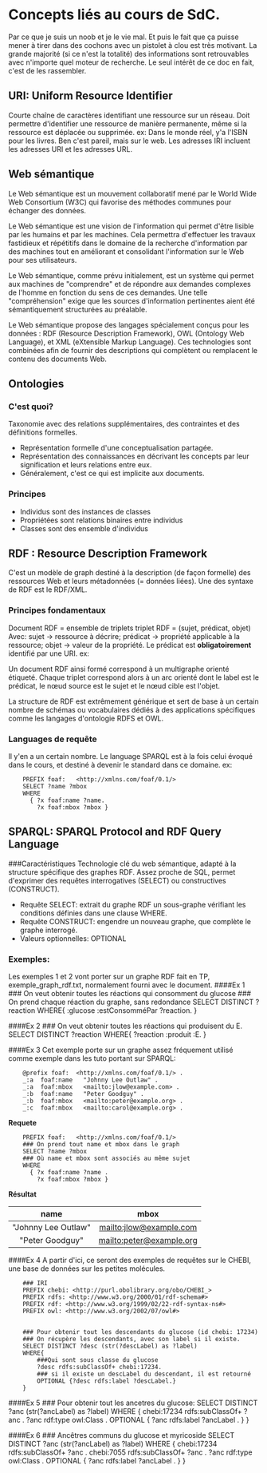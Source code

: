 # Concepts liés au cours de SdC.
Par ce que je suis un noob et je le vie mal.
Et puis le fait que ça puisse mener à tirer dans des cochons avec un pistolet à clou est très motivant.
La grande majorité (si ce n'est la totalité) des informations sont retrouvables avec n'importe quel moteur de recherche.
Le seul intérêt de ce doc en fait, c'est de les rassembler.

## URI: Uniform Resource Identifier
Courte chaîne de caractères identifiant une ressource sur un réseau.
Doit permettre d'identifier une ressource de manière permanente, même si la ressource est déplacée ou supprimée.
ex: Dans le monde réel, y'a l'ISBN pour les livres. Ben c'est pareil, mais sur le web.
Les adresses IRI incluent les adresses URI et les adresses URL.

## Web sémantique
Le Web sémantique est un mouvement collaboratif mené par le World Wide Web Consortium (W3C) qui favorise des méthodes communes pour échanger des données.

Le Web sémantique est une vision de l'information qui permet d'être lisible par les humains et par les machines. Cela permettra d'effectuer les travaux fastidieux et répétitifs dans le domaine de la recherche d'information par des machines tout en améliorant et consolidant l'information sur le Web pour ses utilisateurs.

Le Web sémantique, comme prévu initialement, est un système qui permet aux machines de "comprendre" et de répondre aux demandes complexes de l'homme en fonction du sens de ces demandes. Une telle "compréhension" exige que les sources d'information pertinentes aient été sémantiquement structurées au préalable.

Le Web sémantique propose des langages spécialement conçus pour les données : RDF (Resource Description Framework), OWL (Ontology Web Language), et XML (eXtensible Markup Language). Ces technologies sont combinées afin de fournir des descriptions qui complètent ou remplacent le contenu des documents Web.

## Ontologies
### C'est quoi?
Taxonomie avec des relations supplémentaires, des contraintes et des définitions formelles.
- Représentation formelle d'une conceptualisation partagée.
- Représentation des connaissances en décrivant les concepts par leur signification et leurs relations entre eux.
- Généralement, c'est ce qui est implicite aux documents.

### Principes 
- Individus sont des instances de classes
- Propriétées sont relations binaires entre individus
- Classes sont des ensemble d'individus

## RDF : Resource Description Framework
C'est un modèle de graph destiné à la description (de façon formelle) des ressources Web et leurs métadonnées (= données liées).
Une des syntaxe de RDF est le RDF/XML.

### Principes fondamentaux
Document RDF = ensemble de triplets
triplet RDF = (sujet, prédicat, objet)
Avec: sujet -> ressource à décrire; prédicat -> propriété applicable à la ressource; objet -> valeur de la propriété.
Le prédicat est **obligatoirement** identifié par une URI.
ex: 

Un document RDF ainsi formé correspond à un multigraphe orienté étiqueté. Chaque triplet correspond alors à un arc orienté dont le label est le prédicat, le nœud source est le sujet et le nœud cible est l'objet.

La structure de RDF est extrêmement générique et sert de base à un certain nombre de schémas ou vocabulaires dédiés à des applications spécifiques comme les langages d'ontologie RDFS et OWL.

### Languages de requête
Il y'en a un certain nombre. Le language SPARQL est à la fois celui évoqué dans le cours, et destiné à devenir le standard dans ce domaine.
ex:

        PREFIX foaf:   <http://xmlns.com/foaf/0.1/>
        SELECT ?name ?mbox
        WHERE
          { ?x foaf:name ?name.
            ?x foaf:mbox ?mbox }

## SPARQL: SPARQL Protocol and RDF Query Language
###Caractéristiques
Technologie clé du web sémantique, adapté à la structure spécifique des graphes RDF. Assez proche de SQL, permet d'exprimer des requêtes interrogatives (SELECT) ou constructives (CONSTRUCT).
- Requête SELECT: extrait du graphe RDF un sous-graphe vérifiant les conditions définies dans une clause WHERE.
- Requête CONSTRUCT: engendre un nouveau graphe, que complète le graphe interrogé.
- Valeurs optionnelles: OPTIONAL

### Exemples:
Les exemples 1 et 2 vont porter sur un graphe RDF fait en TP, exemple_graph_rdf.txt, normalement fourni avec le document.
####Ex 1
        ### On veut obtenir toutes les réactions qui consomment du glucose
        ### On prend chaque réaction du graphe, sans redondance
        SELECT DISTINCT ?reaction
        WHERE{
            :glucose :estConsomméPar ?reaction.
        }

####Ex 2
        ### On veut obtenir toutes les réactions qui produisent du E.
        SELECT DISTINCT ?reaction
        WHERE{
            ?reaction :produit :E.
        }

####Ex 3
Cet exemple porte sur un graphe assez fréquement utilisé comme exemple dans les tuto portant sur SPARQL:

        @prefix foaf:  <http://xmlns.com/foaf/0.1/> .
        _:a  foaf:name   "Johnny Lee Outlaw" .
        _:a  foaf:mbox   <mailto:jlow@example.com> .
        _:b  foaf:name   "Peter Goodguy" .
        _:b  foaf:mbox   <mailto:peter@example.org> .
        _:c  foaf:mbox   <mailto:carol@example.org> .


**Requete**

        PREFIX foaf:   <http://xmlns.com/foaf/0.1/>
        ### On prend tout name et mbox dans le graph
        SELECT ?name ?mbox
        ### Où name et mbox sont associés au même sujet
        WHERE
          { ?x foaf:name ?name .
            ?x foaf:mbox ?mbox }


**Résultat**

|       name        |           mbox           |
|:-----------------:|:------------------------:|
|"Johnny Lee Outlaw"|<mailto:jlow@example.com> |
|  "Peter Goodguy"  |<mailto:peter@example.org>|


####Ex 4
A partir d'ici, ce seront des exemples de requêtes sur le CHEBI, une base de données sur les petites molécules.

        ### IRI
        PREFIX chebi: <http://purl.obolibrary.org/obo/CHEBI_>
        PREFIX rdfs: <http://www.w3.org/2000/01/rdf-schema#>
        PREFIX rdf: <http://www.w3.org/1999/02/22-rdf-syntax-ns#>
        PREFIX owl: <http://www.w3.org/2002/07/owl#>


        ### Pour obtenir tout les descendants du glucose (id chebi: 17234)
        ### On récupère les descendants, avec son label si il existe.
        SELECT DISTINCT ?desc (str(?descLabel) as ?label)
        WHERE{
            ###Qui sont sous classe du glucose
            ?desc rdfs:subClassOf+ chebi:17234.
            ### si il existe un descLabel du descendant, il est retourné
            OPTIONAL {?desc rdfs:label ?descLabel.}
        }

####Ex 5
        ### Pour obtenir tout les ancetres du glucose:
        SELECT DISTINCT ?anc (str(?ancLabel) as ?label)
        WHERE {
            chebi:17234 rdfs:subClassOf+ ?anc .
            ?anc rdf:type owl:Class .
            OPTIONAL { ?anc rdfs:label ?ancLabel .  }
        }

####Ex 6
        ### Ancêtres communs du glucose et myricoside
        SELECT DISTINCT ?anc (str(?ancLabel) as ?label)
        WHERE {
           chebi:17234 rdfs:subClassOf+ ?anc .
           chebi:7055 rdfs:subClassOf+ ?anc .
           ?anc rdf:type owl:Class .
           OPTIONAL { ?anc rdfs:label ?ancLabel .  }
        }
